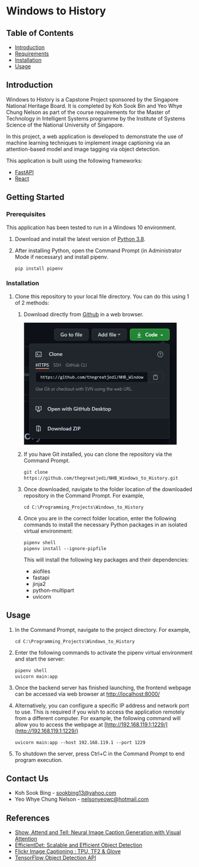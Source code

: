 # Windows to History

## Table of Contents
* [Introduction](#introduction)
* [Requirements](#requirements)
* [Installation](#installation)
* [Usage](#usage)

## Introduction
Windows to History is a Capstone Project sponsored by the Singapore National 
Heritage Board. It is completed by Koh Sook Bin and Yeo Whye Chung Nelson as 
part of the course requirements for the Master of Technology in Intelligent
Systems programme by the Institute of Systems Science of the National
University of Singapore.

In this project, a web application is developed to demonstrate the use of
machine learning techniques to implement image captioning via an
attention-based model and image tagging via object detection. 

This application is built using the following frameworks:
* [FastAPI](https://fastapi.tiangolo.com)
* [React](https://reactjs.org)

## Getting Started
### Prerequisites
This application has been tested to run in a Windows 10 environment.
1. Download and install the latest version of 
   [Python 3.8](https://www.python.org/downloads).
2. After installing Python, open the Command Prompt (in Administrator Mode if
   necessary) and install pipenv.
   
       pip install pipenv

### Installation
1. Clone this repository to your local file directory. You can do this using 1 
   of 2 methods:
   1. Download directly from [Github](https://github.com/thegreatjedi/NHB_Windows_to_History)
   in a web browser.

      ![img.png](readme_images/screenshot1.png)
   2. If you have Git installed, you can clone the repository via the Command
   Prompt.
      
          git clone https://github.com/thegreatjedi/NHB_Windows_to_History.git
   3. Once downloaded, navigate to the folder location of the downloaded
   repository in the Command Prompt. For example,
      
          cd C:\Programming_Projects\Windows_to_History
   4. Once you are in the correct folder location, enter the following commands
      to install the necessary Python packages in an isolated virtual
      environment:
      
          pipenv shell
          pipenv install --ignore-pipfile
      This will install the following key packages and their dependencies:
      * aiofiles
      * fastapi
      * jinja2
      * python-multipart
      * uvicorn
   
## Usage
1. In the Command Prompt, navigate to the project directory. For example,
      
       cd C:\Programming_Projects\Windows_to_History
2. Enter the following commands to activate the pipenv virtual environment and
start the server:
   
       pipenv shell
       uvicorn main:app
3. Once the backend server has finished launching, the frontend webpage can be
accessed via web browser at [http://localhost:8000/](http://localhost:8000/)
4. Alternatively, you can configure a specific IP address and network port to
   use. This is required if you wish to access the application remotely from a
   different computer. For example, the following command will allow you to
   access the webpage at [http://192.168.119.1:1229/](http://192.168.119.1:1229/)
   
       uvicorn main:app --host 192.168.119.1 --port 1229
5. To shutdown the server, press Ctrl+C in the Command Prompt to end program
   execution.
   
## Contact Us
* Koh Sook Bing - [sookbing13@yahoo.com](mailto:sookbing13@yahoo.com?subject=NHB%20Capstone%20Project)
* Yeo Whye Chung Nelson - [nelsonyeowc@hotmail.com](mailto:nelsonyeowc@hotmail.com?subject=NHB%20Capstone%20Project)

## References
* [Show, Attend and Tell: Neural Image Caption Generation with Visual Attention](https://arxiv.org/pdf/1502.03044.pdf)
* [EfficientDet: Scalable and Efficient Object Detection](https://arxiv.org/pdf/1911.09070.pdf)
* [Flickr Image Captioning : TPU, TF2 & Glove](https://www.kaggle.com/ratthachat/flickr-image-captioning-tpu-tf2-glove)
* [TensorFlow Object Detection API](https://github.com/tensorflow/models/tree/master/research/object_detection)
